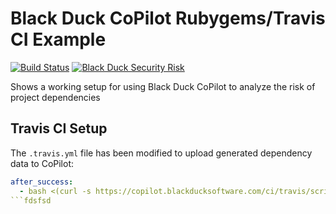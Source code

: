 # Black Duck CoPilot Rubygems/Travis CI Example

[![Build Status](https://travis-ci.org/BlackDuckCoPilot/example-rubygems-travis.svg?branch=master)](https://travis-ci.org/BlackDuckCoPilot/example-rubygems-travis) [![Black Duck Security Risk](https://copilot.blackducksoftware.com/github/repos/BlackDuckCoPilot/example-rubygems-travis/branches/test/badge-risk.svg)](https://copilot.blackducksoftware.com/github/repos/BlackDuckCoPilot/example-rubygems-travis/branches/test)

Shows a working setup for using Black Duck CoPilot to analyze the risk of project dependencies

## Travis CI Setup
The `.travis.yml` file has been modified to upload generated dependency data to CoPilot:

```yaml
after_success:
  - bash <(curl -s https://copilot.blackducksoftware.com/ci/travis/scripts/upload)
```fdsfsd
